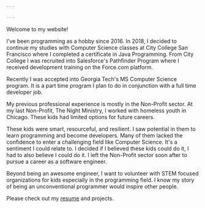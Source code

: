 ```yaml
---

---
```

Welcome to my website!

I've been programming as a hobby since 2016. In 2018, I decided to continue my studies with Computer Science classes at City College San Francisco where I completed a certificate in Java Programming. From City College I was recruited into Salesforce's Pathfinder Program where I received development training on the Force.com platform.

Recently I was accepted into Georgia Tech's MS Computer Science program. It is a part time program I plan to do in conjunction with a full time developer job.

My previous professional experience is mostly in the Non-Profit sector. At my last Non-Profit, The Night Ministry, I worked with homeless youth in Chicago. These kids had limited options for future careers. 

These kids were smart, resourceful, and resilient. I saw potential in them to learn programming and become developers. Many of them lacked the confidence to enter a challenging field like Computer Science. It's a sentiment I could relate to. I decided if I believed these kids could do it, I had to also believe I could do it. I left the Non-Profit sector soon after to pursue a career as a software engineer.   

Beyond being an awesome engineer, I want to volunteer with STEM focused organizations for kids especially in the programming field. I know my story of being an unconventional programmer would inspire other people.  

Please check out my [resume](/resume) and projects.
